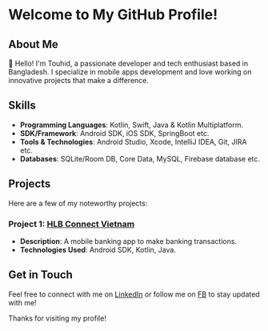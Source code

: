 # Welcome to My GitHub Profile!

## About Me
👋 Hello! I'm Touhid, a passionate developer and tech enthusiast based in Bangladesh. I specialize in mobile apps development and love working on innovative projects that make a difference.

## Skills
- **Programming Languages**: Kotlin, Swift, Java & Kotlin Multiplatform.
- **SDK/Framework**: Android SDK, iOS SDK, SpringBoot etc.
- **Tools & Technologies**: Android Studio, Xcode, IntelliJ IDEA, Git, JIRA etc.
- **Databases**: SQLite/Room DB, Core Data, MySQL, Firebase database etc.

## Projects
Here are a few of my noteworthy projects:

### Project 1: [HLB Connect Vietnam]([link-to-project](https://play.google.com/store/apps/details?id=vn.com.hongleongconnect.mobile))
- **Description**: A mobile banking app to make banking transactions.
- **Technologies Used**: Android SDK, Kotlin, Java.



## Get in Touch
Feel free to connect with me on [LinkedIn](https://www.linkedin.com/in/touhid1010) or follow me on [FB](https://fb.com/touhidapps) to stay updated with me!

Thanks for visiting my profile!
